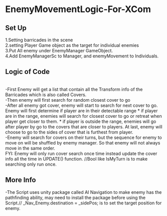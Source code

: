 # EnemyMovementLogic-For-XCom
## Set Up
1.Setting barricades in the scene
<br/>2.setting Player Game object as the target for individual enemies
<br/>3.Put All enemy under EnemyManager GameObject. 
<br/>4.Add EnemyManagerSc to Manager, and enemyMovement to Individuals. 
## Logic of Code
<br/>-First Enemy will get a list that contain all the Transform info of the Barricades which is also called Covers.
<br/>-Then enemy will first search for random closest cover to go
<br/>-After all enemy got cover, enemy will start to search for next cover to go. Enemy will first determine if player are in their detectable range * if player are in the range, enemies will search for closest cover to go or retreat when player get closer to them. * if player is outside the range, enemies will go after player by go to the covers that are closer to players. At last, enemy will choose to go to the sides of cover that is furthest from player. 
<br/>-Enemy will search for covers on their turns, but the sequence for enemy to move on will be shuffled by enemy manager. So that enemy will not always move in the same order. 
<br/> FYI: Enemy will only run cover search once time instead update the cover info all the time in UPDATE() function. //Bool like IsMyTurn is to make searching only run once.
## More Info
-The Script uses unity package called AI Navigation to make enemy has the pathfinding ability, may need to install the package before using the Script.// _Nav_Enemy.destination = _sidePos; is to set the target position for enemy.
